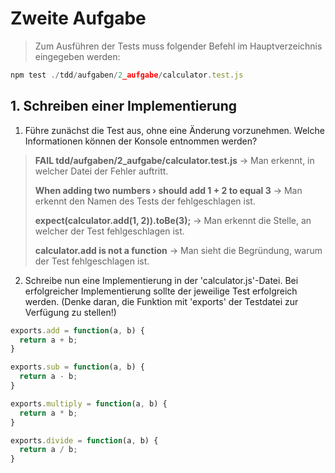 # Zweite Aufgabe
> Zum Ausführen der Tests muss folgender Befehl im Hauptverzeichnis eingegeben werden:

```JavaScript
npm test ./tdd/aufgaben/2_aufgabe/calculator.test.js
```

## 1. Schreiben einer Implementierung

1) Führe zunächst die Test aus, ohne eine Änderung vorzunehmen. Welche Informationen können der Konsole entnommen werden?

> **FAIL  tdd/aufgaben/2_aufgabe/calculator.test.js** -> Man erkennt, in welcher Datei der Fehler auftritt.
>
> **When adding two numbers › should add 1 + 2 to equal 3** -> Man erkennt den Namen des Tests der fehlgeschlagen ist.
>
> **expect(calculator.add(1, 2)).toBe(3);** -> Man erkennt die Stelle, an welcher der Test fehlgeschlagen ist.
>
> **calculator.add is not a function** -> Man sieht die Begründung, warum der Test fehlgeschlagen ist.

2) Schreibe nun eine Implementierung in der 'calculator.js'-Datei. Bei erfolgreicher Implementierung sollte der jeweilige
   Test erfolgreich werden. (Denke daran, die Funktion mit 'exports' der Testdatei zur Verfügung zu stellen!)

```JavaScript
exports.add = function(a, b) {
  return a + b;
}

exports.sub = function(a, b) {
  return a - b;
}

exports.multiply = function(a, b) {
  return a * b;
}

exports.divide = function(a, b) {
  return a / b;
}
```